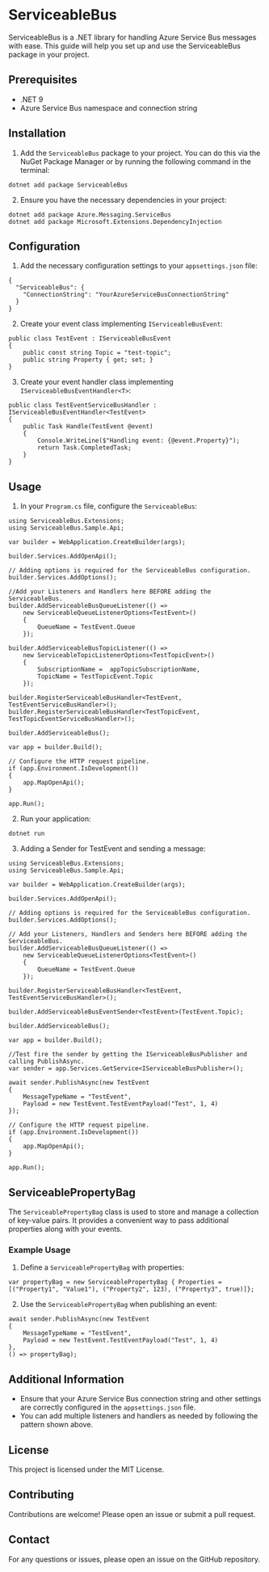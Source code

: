 # ServiceableBus

ServiceableBus is a .NET library for handling Azure Service Bus messages with ease. This guide will help you set up and use the ServiceableBus package in your project.

## Prerequisites

- .NET 9
- Azure Service Bus namespace and connection string

## Installation

1. Add the `ServiceableBus` package to your project. You can do this via the NuGet Package Manager or by running the following command in the terminal:

```
dotnet add package ServiceableBus
```

    
2. Ensure you have the necessary dependencies in your project:

```
dotnet add package Azure.Messaging.ServiceBus
dotnet add package Microsoft.Extensions.DependencyInjection
```

## Configuration

1. Add the necessary configuration settings to your `appsettings.json` file:
```
{
  "ServiceableBus": {
    "ConnectionString": "YourAzureServiceBusConnectionString"
  }
}
```
2. Create your event class implementing `IServiceableBusEvent`:
```
public class TestEvent : IServiceableBusEvent
{
    public const string Topic = "test-topic";
    public string Property { get; set; }
}
```
3. Create your event handler class implementing `IServiceableBusEventHandler<T>`:
```
public class TestEventServiceBusHandler : IServiceableBusEventHandler<TestEvent>
{
    public Task Handle(TestEvent @event)
    {
        Console.WriteLine($"Handling event: {@event.Property}");
        return Task.CompletedTask;
    }
}
```
## Usage

1. In your `Program.cs` file, configure the `ServiceableBus`:
```
using ServiceableBus.Extensions;
using ServiceableBus.Sample.Api;

var builder = WebApplication.CreateBuilder(args);

builder.Services.AddOpenApi();

// Adding options is required for the ServiceableBus configuration.
builder.Services.AddOptions();

//Add your Listeners and Handlers here BEFORE adding the ServiceableBus.
builder.AddServiceableBusQueueListener(() =>
    new ServiceableQueueListenerOptions<TestEvent>()
    { 
        QueueName = TestEvent.Queue 
    });

builder.AddServiceableBusTopicListener(() =>
    new ServiceableTopicListenerOptions<TestTopicEvent>()
    { 
        SubscriptionName =  appTopicSubscriptionName,
        TopicName = TestTopicEvent.Topic
    });

builder.RegisterServiceableBusHandler<TestEvent, TestEventServiceBusHandler>();
builder.RegisterServiceableBusHandler<TestTopicEvent, TestTopicEventServiceBusHandler>();

builder.AddServiceableBus();

var app = builder.Build();

// Configure the HTTP request pipeline.
if (app.Environment.IsDevelopment())
{
    app.MapOpenApi();
}

app.Run();
```
2. Run your application:
```
dotnet run
```

3. Adding a Sender for TestEvent and sending a message:
```
using ServiceableBus.Extensions;
using ServiceableBus.Sample.Api;

var builder = WebApplication.CreateBuilder(args);

builder.Services.AddOpenApi();

// Adding options is required for the ServiceableBus configuration.
builder.Services.AddOptions();

// Add your Listeners, Handlers and Senders here BEFORE adding the ServiceableBus.
builder.AddServiceableBusQueueListener(() =>
    new ServiceableQueueListenerOptions<TestEvent>()
    { 
        QueueName = TestEvent.Queue 
    });

builder.RegisterServiceableBusHandler<TestEvent, TestEventServiceBusHandler>();

builder.AddServiceableBusEventSender<TestEvent>(TestEvent.Topic);

builder.AddServiceableBus();

var app = builder.Build();

//Test fire the sender by getting the IServiceableBusPublisher and calling PublishAsync.
var sender = app.Services.GetService<IServiceableBusPublisher>();

await sender.PublishAsync(new TestEvent 
{ 
    MessageTypeName = "TestEvent",
    Payload = new TestEvent.TestEventPayload("Test", 1, 4) 
});

// Configure the HTTP request pipeline.
if (app.Environment.IsDevelopment())
{
    app.MapOpenApi();
}

app.Run();
```


## ServiceablePropertyBag

The `ServiceablePropertyBag` class is used to store and manage a collection of key-value pairs. It provides a convenient way to pass additional properties along with your events.

### Example Usage

1. Define a `ServiceablePropertyBag` with properties:
```
var propertyBag = new ServiceablePropertyBag { Properties =[("Property1", "Value1"), ("Property2", 123), ("Property3", true)]};
```
2. Use the `ServiceablePropertyBag` when publishing an event:
```
await sender.PublishAsync(new TestEvent 
{ 
    MessageTypeName = "TestEvent", 
    Payload = new TestEvent.TestEventPayload("Test", 1, 4) 
},
() => propertyBag);
```

## Additional Information

- Ensure that your Azure Service Bus connection string and other settings are correctly configured in the `appsettings.json` file.
- You can add multiple listeners and handlers as needed by following the pattern shown above.

## License

This project is licensed under the MIT License.

## Contributing

Contributions are welcome! Please open an issue or submit a pull request.

## Contact

For any questions or issues, please open an issue on the GitHub repository.
